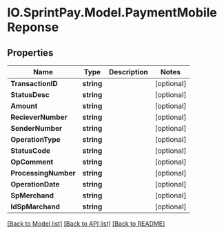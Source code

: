 # IO.SprintPay.Model.PaymentMobileReponse
## Properties

Name | Type | Description | Notes
------------ | ------------- | ------------- | -------------
**TransactionID** | **string** |  | [optional] 
**StatusDesc** | **string** |  | [optional] 
**Amount** | **string** |  | [optional] 
**RecieverNumber** | **string** |  | [optional] 
**SenderNumber** | **string** |  | [optional] 
**OperationType** | **string** |  | [optional] 
**StatusCode** | **string** |  | [optional] 
**OpComment** | **string** |  | [optional] 
**ProcessingNumber** | **string** |  | [optional] 
**OperationDate** | **string** |  | [optional] 
**SpMerchand** | **string** |  | [optional] 
**IdSpMarchand** | **string** |  | [optional] 

[[Back to Model list]](../README.md#documentation-for-models) [[Back to API list]](../README.md#documentation-for-api-endpoints) [[Back to README]](../README.md)

